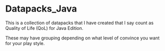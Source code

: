 # Datapacks_Java
This is a collection of datapacks that I have created that I say count as Quality of Life (QoL) for Java Edition.

These may have grouping depending on what level of convince you want for your play style.
